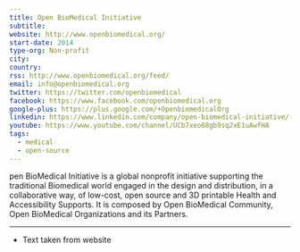 ```yaml
---
title: Open BioMedical Initiative
subtitle:
website: http://www.openbiomedical.org/
start-date: 2014
type-org: Non-profit
city: 
country:
rss: http://www.openbiomedical.org/feed/
email: info@openbiomedical.org
twitter: https://twitter.com/openbiomedical
facebook: https://www.facebook.com/openbiomedical.org
google-plus: https://plus.google.com/+OpenbiomedicalOrg
linkedin: https://www.linkedin.com/company/open-biomedical-initiative/
youtube: https://www.youtube.com/channel/UCb7xeo68gb9sq2xE1uAwfHA
tags:
  - medical
  - open-source
---
```

pen BioMedical Initiative is a global nonprofit initiative supporting the traditional Biomedical world engaged in the design and distribution, in a collaborative way, of low-cost, open source and 3D printable Health and Accessibility Supports.
It is composed by Open BioMedical Community, Open BioMedical Organizations and its Partners.

---
* Text taken from website
